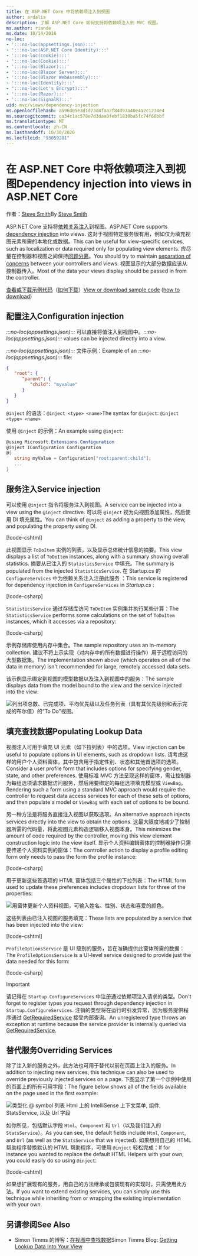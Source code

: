 ```yaml
---
title: 在 ASP.NET Core 中将依赖项注入到视图
author: ardalis
description: 了解 ASP.NET Core 如何支持将依赖项注入到 MVC 视图。
ms.author: riande
ms.date: 10/14/2016
no-loc:
- ':::no-loc(appsettings.json):::'
- ':::no-loc(ASP.NET Core Identity):::'
- ':::no-loc(cookie):::'
- ':::no-loc(Cookie):::'
- ':::no-loc(Blazor):::'
- ':::no-loc(Blazor Server):::'
- ':::no-loc(Blazor WebAssembly):::'
- ':::no-loc(Identity):::'
- ":::no-loc(Let's Encrypt):::"
- ':::no-loc(Razor):::'
- ':::no-loc(SignalR):::'
uid: mvc/views/dependency-injection
ms.openlocfilehash: a596d05e3d1d73d4faa2f84d97a40e4a2c1234e4
ms.sourcegitcommit: ca34c1ac578e7d3daa0febf1810ba5fc74f60bbf
ms.translationtype: MT
ms.contentlocale: zh-CN
ms.lasthandoff: 10/30/2020
ms.locfileid: "93059281"
---
```

# <a name="dependency-injection-into-views-in-aspnet-core"></a><span data-ttu-id="4cc93-103">在 ASP.NET Core 中将依赖项注入到视图</span><span class="sxs-lookup"><span data-stu-id="4cc93-103">Dependency injection into views in ASP.NET Core</span></span>

<span data-ttu-id="4cc93-104">作者：[Steve Smith](https://ardalis.com/)</span><span class="sxs-lookup"><span data-stu-id="4cc93-104">By [Steve Smith](https://ardalis.com/)</span></span>

<span data-ttu-id="4cc93-105">ASP.NET Core 支持将[依赖关系注入](xref:fundamentals/dependency-injection)到视图。</span><span class="sxs-lookup"><span data-stu-id="4cc93-105">ASP.NET Core supports [dependency injection](xref:fundamentals/dependency-injection) into views.</span></span> <span data-ttu-id="4cc93-106">这对于视图特定服务很有用，例如仅为填充视图元素所需的本地化或数据。</span><span class="sxs-lookup"><span data-stu-id="4cc93-106">This can be useful for view-specific services, such as localization or data required only for populating view elements.</span></span> <span data-ttu-id="4cc93-107">应尽量在控制器和视图之间保持[问题分离](/dotnet/standard/modern-web-apps-azure-architecture/architectural-principles#separation-of-concerns)。</span><span class="sxs-lookup"><span data-stu-id="4cc93-107">You should try to maintain [separation of concerns](/dotnet/standard/modern-web-apps-azure-architecture/architectural-principles#separation-of-concerns) between your controllers and views.</span></span> <span data-ttu-id="4cc93-108">视图显示的大部分数据应该从控制器传入。</span><span class="sxs-lookup"><span data-stu-id="4cc93-108">Most of the data your views display should be passed in from the controller.</span></span>

<span data-ttu-id="4cc93-109">[查看或下载示例代码](https://github.com/dotnet/AspNetCore.Docs/tree/master/aspnetcore/mvc/views/dependency-injection/sample)（[如何下载](xref:index#how-to-download-a-sample)）</span><span class="sxs-lookup"><span data-stu-id="4cc93-109">[View or download sample code](https://github.com/dotnet/AspNetCore.Docs/tree/master/aspnetcore/mvc/views/dependency-injection/sample) ([how to download](xref:index#how-to-download-a-sample))</span></span>

## <a name="configuration-injection"></a><span data-ttu-id="4cc93-110">配置注入</span><span class="sxs-lookup"><span data-stu-id="4cc93-110">Configuration injection</span></span>

<span data-ttu-id="4cc93-111">*:::no-loc(appsettings.json):::* 可以直接将值注入到视图中。</span><span class="sxs-lookup"><span data-stu-id="4cc93-111">*:::no-loc(appsettings.json):::* values can be injected directly into a view.</span></span>

<span data-ttu-id="4cc93-112">*:::no-loc(appsettings.json):::* 文件示例：</span><span class="sxs-lookup"><span data-stu-id="4cc93-112">Example of an *:::no-loc(appsettings.json):::* file:</span></span>

```json
{
   "root": {
      "parent": {
         "child": "myvalue"
      }
   }
}
```

<span data-ttu-id="4cc93-113">`@inject` 的语法：`@inject <type> <name>`</span><span class="sxs-lookup"><span data-stu-id="4cc93-113">The syntax for `@inject`: `@inject <type> <name>`</span></span>

<span data-ttu-id="4cc93-114">使用 `@inject` 的示例：</span><span class="sxs-lookup"><span data-stu-id="4cc93-114">An example using `@inject`:</span></span>

```csharp
@using Microsoft.Extensions.Configuration
@inject IConfiguration Configuration
@{
   string myValue = Configuration["root:parent:child"];
   ...
}
```

## <a name="service-injection"></a><span data-ttu-id="4cc93-115">服务注入</span><span class="sxs-lookup"><span data-stu-id="4cc93-115">Service injection</span></span>

<span data-ttu-id="4cc93-116">可以使用 `@inject` 指令将服务注入到视图。</span><span class="sxs-lookup"><span data-stu-id="4cc93-116">A service can be injected into a view using the `@inject` directive.</span></span> <span data-ttu-id="4cc93-117">可以将 `@inject` 视为向视图添加属性，然后使用 DI 填充属性。</span><span class="sxs-lookup"><span data-stu-id="4cc93-117">You can think of `@inject` as adding a property to the view, and populating the property using DI.</span></span>

[!code-cshtml[](../../mvc/views/dependency-injection/sample/src/ViewInjectSample/Views/ToDo/Index.cshtml?highlight=4,5,15,16,17)]

<span data-ttu-id="4cc93-118">此视图显示 `ToDoItem` 实例的列表，以及显示总体统计信息的摘要。</span><span class="sxs-lookup"><span data-stu-id="4cc93-118">This view displays a list of `ToDoItem` instances, along with a summary showing overall statistics.</span></span> <span data-ttu-id="4cc93-119">摘要从已注入的 `StatisticsService` 中填充。</span><span class="sxs-lookup"><span data-stu-id="4cc93-119">The summary is populated from the injected `StatisticsService`.</span></span> <span data-ttu-id="4cc93-120">在 Startup.cs 的 `ConfigureServices` 中为依赖关系注入注册此服务  ：</span><span class="sxs-lookup"><span data-stu-id="4cc93-120">This service is registered for dependency injection in `ConfigureServices` in *Startup.cs* :</span></span>

[!code-csharp[](../../mvc/views/dependency-injection/sample/src/ViewInjectSample/Startup.cs?highlight=6,7&range=15-22)]

<span data-ttu-id="4cc93-121">`StatisticsService` 通过存储库访问 `ToDoItem` 实例集并执行某些计算：</span><span class="sxs-lookup"><span data-stu-id="4cc93-121">The `StatisticsService` performs some calculations on the set of `ToDoItem` instances, which it accesses via a repository:</span></span>

[!code-csharp[](../../mvc/views/dependency-injection/sample/src/ViewInjectSample/Model/Services/StatisticsService.cs?highlight=15,20,25)]

<span data-ttu-id="4cc93-122">示例存储库使用内存中集合。</span><span class="sxs-lookup"><span data-stu-id="4cc93-122">The sample repository uses an in-memory collection.</span></span> <span data-ttu-id="4cc93-123">建议不将上示实现（对内存中的所有数据进行操作）用于远程访问的大型数据集。</span><span class="sxs-lookup"><span data-stu-id="4cc93-123">The implementation shown above (which operates on all of the data in memory) isn't recommended for large, remotely accessed data sets.</span></span>

<span data-ttu-id="4cc93-124">该示例显示绑定到视图的模型数据以及注入到视图中的服务：</span><span class="sxs-lookup"><span data-stu-id="4cc93-124">The sample displays data from the model bound to the view and the service injected into the view:</span></span>

![列出项总数、已完成项、平均优先级以及任务列表（具有其优先级别和表示完成的布尔值）的“To Do”视图。](dependency-injection/_static/screenshot.png)

## <a name="populating-lookup-data"></a><span data-ttu-id="4cc93-126">填充查找数据</span><span class="sxs-lookup"><span data-stu-id="4cc93-126">Populating Lookup Data</span></span>

<span data-ttu-id="4cc93-127">视图注入可用于填充 UI 元素（如下拉列表）中的选项。</span><span class="sxs-lookup"><span data-stu-id="4cc93-127">View injection can be useful to populate options in UI elements, such as dropdown lists.</span></span> <span data-ttu-id="4cc93-128">请考虑这样的用户个人资料窗体，其中包含用于指定性别、状态和其他首选项的选项。</span><span class="sxs-lookup"><span data-stu-id="4cc93-128">Consider a user profile form that includes options for specifying gender, state, and other preferences.</span></span> <span data-ttu-id="4cc93-129">使用标准 MVC 方法呈现这样的窗体，需让控制器为每组选项请求数据访问服务，然后用要绑定的每组选项填充模型或 `ViewBag`。</span><span class="sxs-lookup"><span data-stu-id="4cc93-129">Rendering such a form using a standard MVC approach would require the controller to request data access services for each of these sets of options, and then populate a model or `ViewBag` with each set of options to be bound.</span></span>

<span data-ttu-id="4cc93-130">另一种方法是将服务直接注入视图以获取选项。</span><span class="sxs-lookup"><span data-stu-id="4cc93-130">An alternative approach injects services directly into the view to obtain the options.</span></span> <span data-ttu-id="4cc93-131">这最大限度地减少了控制器所需的代码量，将此视图元素构造逻辑移入视图本身。</span><span class="sxs-lookup"><span data-stu-id="4cc93-131">This minimizes the amount of code required by the controller, moving this view element construction logic into the view itself.</span></span> <span data-ttu-id="4cc93-132">显示个人资料编辑窗体的控制器操作只需要传递个人资料实例的窗体：</span><span class="sxs-lookup"><span data-stu-id="4cc93-132">The controller action to display a profile editing form only needs to pass the form the profile instance:</span></span>

[!code-csharp[](../../mvc/views/dependency-injection/sample/src/ViewInjectSample/Controllers/ProfileController.cs?highlight=9,19)]

<span data-ttu-id="4cc93-133">用于更新这些首选项的 HTML 窗体包括三个属性的下拉列表：</span><span class="sxs-lookup"><span data-stu-id="4cc93-133">The HTML form used to update these preferences includes dropdown lists for three of the properties:</span></span>

![用窗体更新个人资料视图，可输入姓名、性别、状态和喜爱的颜色。](dependency-injection/_static/updateprofile.png)

<span data-ttu-id="4cc93-135">这些列表由已注入视图的服务填充：</span><span class="sxs-lookup"><span data-stu-id="4cc93-135">These lists are populated by a service that has been injected into the view:</span></span>

[!code-cshtml[](../../mvc/views/dependency-injection/sample/src/ViewInjectSample/Views/Profile/Index.cshtml?highlight=4,16,17,21,22,26,27)]

<span data-ttu-id="4cc93-136">`ProfileOptionsService` 是 UI 级别的服务，旨在准确提供此窗体所需的数据：</span><span class="sxs-lookup"><span data-stu-id="4cc93-136">The `ProfileOptionsService` is a UI-level service designed to provide just the data needed for this form:</span></span>

[!code-csharp[](../../mvc/views/dependency-injection/sample/src/ViewInjectSample/Model/Services/ProfileOptionsService.cs?highlight=7,13,24)]

> [!IMPORTANT]
> <span data-ttu-id="4cc93-137">请记得在 `Startup.ConfigureServices` 中注册通过依赖项注入请求的类型。</span><span class="sxs-lookup"><span data-stu-id="4cc93-137">Don't forget to register types you request through dependency injection in `Startup.ConfigureServices`.</span></span> <span data-ttu-id="4cc93-138">注销的类型将在运行时引发异常，因为服务提供程序通过 [GetRequiredService](/dotnet/api/microsoft.extensions.dependencyinjection.serviceproviderserviceextensions.getrequiredservice) 接受内部查询。</span><span class="sxs-lookup"><span data-stu-id="4cc93-138">An unregistered type throws an exception at runtime because the service provider is internally queried via [GetRequiredService](/dotnet/api/microsoft.extensions.dependencyinjection.serviceproviderserviceextensions.getrequiredservice).</span></span>

## <a name="overriding-services"></a><span data-ttu-id="4cc93-139">替代服务</span><span class="sxs-lookup"><span data-stu-id="4cc93-139">Overriding Services</span></span>

<span data-ttu-id="4cc93-140">除了注入新的服务之外，此方法也可用于替代以前在页面上注入的服务。</span><span class="sxs-lookup"><span data-stu-id="4cc93-140">In addition to injecting new services, this technique can also be used to override previously injected services on a page.</span></span> <span data-ttu-id="4cc93-141">下图显示了第一个示例中使用的页面上的所有可用字段：</span><span class="sxs-lookup"><span data-stu-id="4cc93-141">The figure below shows all of the fields available on the page used in the first example:</span></span>

![类型化 @ symbol 列表 Html 上的 IntelliSense 上下文菜单, 组件, StatsService, 以及 Url 字段](dependency-injection/_static/razor-fields.png)

<span data-ttu-id="4cc93-143">如你所见，包括默认字段 `Html`、`Component` 和 `Url`（以及我们注入的 `StatsService`）。</span><span class="sxs-lookup"><span data-stu-id="4cc93-143">As you can see, the default fields include `Html`, `Component`, and `Url` (as well as the `StatsService` that we injected).</span></span> <span data-ttu-id="4cc93-144">如果想用自己的 HTML 帮助程序替换默认的 HTML 帮助程序，可使用 `@inject` 轻松完成：</span><span class="sxs-lookup"><span data-stu-id="4cc93-144">If for instance you wanted to replace the default HTML Helpers with your own, you could easily do so using `@inject`:</span></span>

[!code-cshtml[](../../mvc/views/dependency-injection/sample/src/ViewInjectSample/Views/Helper/Index.cshtml?highlight=3,11)]

<span data-ttu-id="4cc93-145">如果想扩展现有的服务，用自己的方法继承或包装现有的实现时，只需使用此方法。</span><span class="sxs-lookup"><span data-stu-id="4cc93-145">If you want to extend existing services, you can simply use this technique while inheriting from or wrapping the existing implementation with your own.</span></span>

## <a name="see-also"></a><span data-ttu-id="4cc93-146">另请参阅</span><span class="sxs-lookup"><span data-stu-id="4cc93-146">See Also</span></span>

* <span data-ttu-id="4cc93-147">Simon Timms 的博客：[在视图中查找数据](https://blog.simontimms.com/2015/06/09/getting-lookup-data-into-you-view/)</span><span class="sxs-lookup"><span data-stu-id="4cc93-147">Simon Timms Blog: [Getting Lookup Data Into Your View](https://blog.simontimms.com/2015/06/09/getting-lookup-data-into-you-view/)</span></span>

